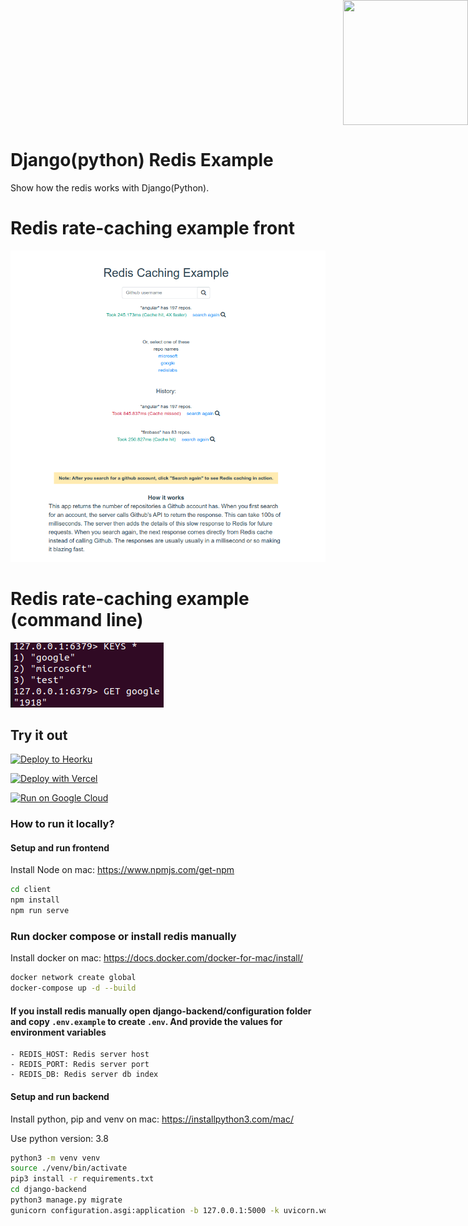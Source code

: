 
<div style="position: absolute; top: 0px; right: 0px;">
    <img width="200" height="200" src="https://redislabs.com/wp-content/uploads/2020/12/RedisLabs_Illustration_HomepageHero_v4.svg">
</div>

<div style="height: 150px"></div>

# Django(python) Redis Example

Show how the redis works with Django(Python).

# Redis rate-caching example front

![How it works](docs/screenshot001.png)

# Redis rate-caching example (command line)

![How it works](docs/radis-ching.png)

## Try it out
<p>
    <a href="https://heroku.com/deploy" target="_blank">
        <img src="https://www.herokucdn.com/deploy/button.svg" alt="Deploy to Heorku" width="200px"/>
    <a>
</p>
<p>
    <a href="https://vercel.com/new/git/external?repository-url=https%3A%2F%2Fgithub.com%2Fdeliveryweb%2Fredis-caching-python&env=REDIS_ENDPOINT_URI,REDIS_PASSWORD&envDescription=REDIS_ENDPOINT_URI%20is%20required%20at%20least%20to%20connect%20to%20Redis%20clouding%20server" target="_blank">
        <img src="https://vercel.com/button" alt="Deploy with Vercel" width="200px" height="50px"/>
    </a>
</p>
<p>
    <a href="https://deploy.cloud.run" target="_blank">
        <img src="https://deploy.cloud.run/button.svg" alt="Run on Google Cloud" width="200px"/>
    </a>
</p>


### How to run it locally?

#### Setup and run frontend
Install Node on mac: https://www.npmjs.com/get-npm
```sh
cd client
npm install
npm run serve
```

### Run docker compose or install redis manually
Install docker on mac: https://docs.docker.com/docker-for-mac/install/

```sh
docker network create global
docker-compose up -d --build
```

#### If you install redis manually open django-backend/configuration folder and copy `.env.example` to create `.env`. And provide the values for environment variables
    - REDIS_HOST: Redis server host
    - REDIS_PORT: Redis server port
    - REDIS_DB: Redis server db index

#### Setup and run backend
Install python, pip and venv on mac: https://installpython3.com/mac/

Use python version: 3.8
``` sh
python3 -m venv venv
source ./venv/bin/activate
pip3 install -r requirements.txt
cd django-backend
python3 manage.py migrate
gunicorn configuration.asgi:application -b 127.0.0.1:5000 -k uvicorn.workers.UvicornWorker
```

